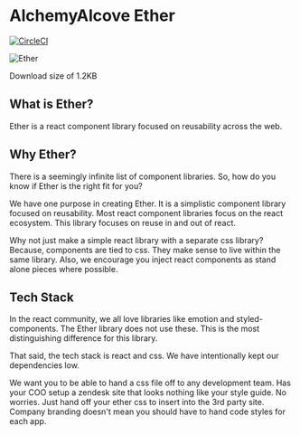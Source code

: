 # AlchemyAlcove Ether

[![CircleCI](https://circleci.com/gh/AlchemyAlcove/ether.svg?style=svg&circle-token=2165a50699f6816bb9aeccf9afd2ca6fce95fd4a)](https://circleci.com/gh/AlchemyAlcove/ether)

![Ether](https://media.giphy.com/media/VFOTqoaF6SvPq/giphy.gif)

Download size of 1.2KB

## What is Ether?

Ether is a react component library focused on reusability across the web.

## Why Ether?

There is a seemingly infinite list of component libraries. So, how do you know if Ether is the right fit for you?

We have one purpose in creating Ether. It is a simplistic component library focused on reusability. Most react component libraries focus on the react ecosystem. This library focuses on reuse in and out of react.

Why not just make a simple react library with a separate css library? Because, components are tied to css. They make sense to live within the same library. Also, we encourage you inject react components as stand alone pieces where possible.

## Tech Stack

In the react community, we all love libraries like emotion and styled-components. The Ether library does not use these. This is the most distinguishing difference for this library.

That said, the tech stack is react and css. We have intentionally kept our dependencies low.

We want you to be able to hand a css file off to any development team. Has your COO setup a zendesk site that looks nothing like your style guide. No worries. Just hand off your ether css to insert into the 3rd party site. Company branding doesn't mean you should have to hand code styles for each app.
